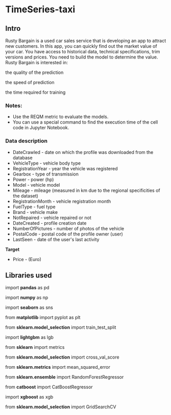 # TimeSeries-taxi
## Intro
Rusty Bargain is a used car sales service that is developing an app to attract new customers. In this app, you can quickly find out the market value of your car. You have access to historical data, technical specifications, trim versions and prices. You need to build the model to determine the value.
Rusty Bargain is interested in:

the quality of the prediction

the speed of prediction

the time required for training

### Notes:
- Use the REQM metric to evaluate the models.
- You can use a special command to find the execution time of the cell code in Jupyter Notebook.


### Data description
* DateCrawled - date on which the profile was downloaded from the database
* VehicleType - vehicle body type
* RegistrationYear - year the vehicle was registered
* Gearbox - type of transmission
* Power - power (hp)
* Model - vehicle model
* Mileage - mileage (measured in km due to the regional specificities of the dataset)
* RegistrationMonth - vehicle registration month
* FuelType - fuel type
* Brand - vehicle make
* NotRepaired - vehicle repaired or not
* DateCreated - profile creation date
* NumberOfPictures - number of photos of the vehicle
* PostalCode - postal code of the profile owner (user)
* LastSeen - date of the user's last activity

**Target**
* Price - (Euro)

## Libraries used

import **pandas** as pd

import **numpy** as np

import **seaborn** as sns

from **matplotlib** import pyplot as plt

from **sklearn.model_selection** import train_test_split 

import **lightgbm** as lgb

from **sklearn** import metrics

from **sklearn.model_selection** import cross_val_score

from **sklearn.metrics** import mean_squared_error

from **sklearn.ensemble** import RandomForestRegressor

from **catboost** import CatBoostRegressor

import **xgboost** as xgb

from **sklearn.model_selection** import GridSearchCV



